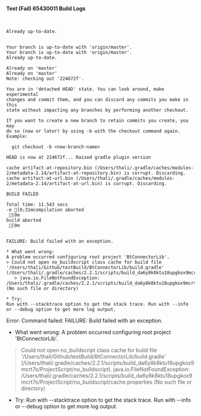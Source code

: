 #### Test (Fail) 65430011 Build Logs


```


```

```
Already up-to-date.


```

```
Your branch is up-to-date with 'origin/master'.
Your branch is up-to-date with 'origin/master'.
Already up-to-date.

Already on 'master'
Already on 'master'
Note: checking out '224672f'.

You are in 'detached HEAD' state. You can look around, make experimental
changes and commit them, and you can discard any commits you make in this
state without impacting any branches by performing another checkout.

If you want to create a new branch to retain commits you create, you may
do so (now or later) by using -b with the checkout command again. Example:

  git checkout -b <new-branch-name>

HEAD is now at 224672f... Raised gradle plugin version

```

```
cache artifact-at-repository.bin (/Users/thali/.gradle/caches/modules-2/metadata-2.14/artifact-at-repository.bin) is corrupt. Discarding.
cache artifact-at-url.bin (/Users/thali/.gradle/caches/modules-2/metadata-2.14/artifact-at-url.bin) is corrupt. Discarding.

BUILD FAILED

Total time: 11.543 secs
-e [0;31mcompilation aborted
 [0m
build aborted
 [0m


FAILURE: Build failed with an exception.

* What went wrong:
A problem occurred configuring root project 'BtConnectorLib'.
> Could not open no_buildscript class cache for build file '/Users/thali/Github/testBuild/BtConnectorLib/build.gradle' (/Users/thali/.gradle/caches/2.2.1/scripts/build_da6y8k8ktu18upgkox9mcrt7s/ProjectScript/no_buildscript).
   > java.io.FileNotFoundException: /Users/thali/.gradle/caches/2.2.1/scripts/build_da6y8k8ktu18upgkox9mcrt7s/ProjectScript/no_buildscript/cache.properties (No such file or directory)

* Try:
Run with --stacktrace option to get the stack trace. Run with --info or --debug option to get more log output.

```

Error: Command failed: 
FAILURE: Build failed with an exception.

* What went wrong:
A problem occurred configuring root project 'BtConnectorLib'.
> Could not open no_buildscript class cache for build file '/Users/thali/Github/testBuild/BtConnectorLib/build.gradle' (/Users/thali/.gradle/caches/2.2.1/scripts/build_da6y8k8ktu18upgkox9mcrt7s/ProjectScript/no_buildscript).
   > java.io.FileNotFoundException: /Users/thali/.gradle/caches/2.2.1/scripts/build_da6y8k8ktu18upgkox9mcrt7s/ProjectScript/no_buildscript/cache.properties (No such file or directory)

* Try:
Run with --stacktrace option to get the stack trace. Run with --info or --debug option to get more log output.
